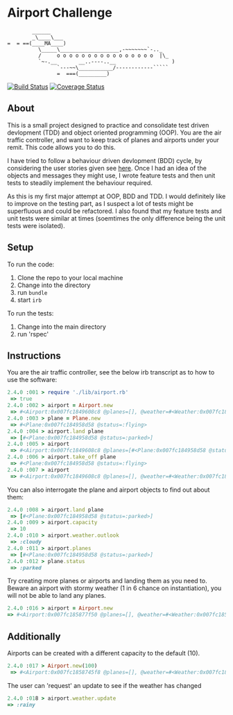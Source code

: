 Airport Challenge
=================

```
        ______
        _\____\___
=  = ==(____MA____)
          \_____\___________________,-~~~~~~~`-.._
          /     o o o o o o o o o o o o o o o o  |\_
          `~-.__       __..----..__                  )
                `---~~\___________/------------`````
                =  ===(_________)

```
[![Build Status](https://travis-ci.org/domvernon/airport_challenge.svg?branch=master)](https://travis-ci.org/domvernon/airport_challenge)
[![Coverage Status](https://coveralls.io/repos/github/domvernon/airport_challenge/badge.svg?branch=master)](https://coveralls.io/github/domvernon/airport_challenge?branch=master)

About
-------

This is a small project designed to practice and consolidate test driven devlopment (TDD) and object oriented programming (OOP). You are the air traffic controller, and want to keep track of planes and airports under your remit. This code allows you to do this.

I have tried to follow a behaviour driven devlopment (BDD) cycle, by considering the user stories given see [here](docs/planning.md). Once I had an idea of the objects and messages they might use, I wrote feature tests and then unit tests to steadily implement the behaviour required.

As this is my first major attempt at OOP, BDD and TDD. I would definitely like to improve on the testing part, as I suspect a lot of tests might be superfluous and could be refactored. I also found that my feature tests and unit tests were similar at times (soemtimes the only difference being the unit tests were isolated).

Setup
-------

To run the code:
1. Clone the repo to your local machine
2. Change into the directory
3. run `bundle`
4. start `irb`

To run the tests:
1. Change into the main directory
2. run 'rspec'

Instructions
-------
You are the air traffic controller, see the below irb transcript as to how to use the software:
``` ruby
2.4.0 :001 > require './lib/airport.rb'
 => true 
2.4.0 :002 > airport = Airport.new
 => #<Airport:0x007fc1849608c8 @planes=[], @weather=#<Weather:0x007fc184960878 @outlook=:cloudy>, @capacity=10> 
2.4.0 :003 > plane = Plane.new
 => #<Plane:0x007fc184958d58 @status=:flying> 
2.4.0 :004 > airport.land plane
 => [#<Plane:0x007fc184958d58 @status=:parked>] 
2.4.0 :005 > airport
 => #<Airport:0x007fc1849608c8 @planes=[#<Plane:0x007fc184958d58 @status=:parked>], @weather=#<Weather:0x007fc184960878 @outlook=:cloudy>, @capacity=10> 
2.4.0 :006 > airport.take_off plane
 => #<Plane:0x007fc184958d58 @status=:flying> 
2.4.0 :007 > airport
 => #<Airport:0x007fc1849608c8 @planes=[], @weather=#<Weather:0x007fc184960878 @outlook=:cloudy>, @capacity=10>
```

You can also interrogate the plane and airport objects to find out about them:
``` ruby
2.4.0 :008 > airport.land plane
 => [#<Plane:0x007fc184958d58 @status=:parked>] 
2.4.0 :009 > airport.capacity
 => 10 
2.4.0 :010 > airport.weather.outlook
 => :cloudy 
2.4.0 :011 > airport.planes
 => [#<Plane:0x007fc184958d58 @status=:parked>] 
2.4.0 :012 > plane.status
 => :parked 
 ```
 
 Try creating more planes or airports and landing them as you need to. Beware an airport with stormy weather (1 in 6 chance on instantiation), you will not be able to land any planes.
 ```ruby
 2.4.0 :016 > airport = Airport.new
 => #<Airport:0x007fc185877f50 @planes=[], @weather=#<Weather:0x007fc185877f00 @outlook=:stormy>, @capacity=10> 
 ```
 
 Additionally
-------
Airports can be created with a different capacity to the default (10).
``` ruby
2.4.0 :017 > Airport.new(100)
 => #<Airport:0x007fc1858745f8 @planes=[], @weather=#<Weather:0x007fc1858745a8 @outlook=:cloudy>, @capacity=100> 
 ```
 The user can 'request' an update to see if the weather has changed
 ```ruby
2.4.0 :018 > airport.weather.update
 => :rainy 
